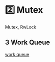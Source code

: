 # 2️⃣ Mutex
Mutex, RwLock

## 3 Work Queue
[work queue](https://github.com/ProgrammingRust/mandelbrot/blob/task-queue/src/main.rs)
